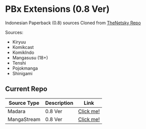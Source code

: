 # PBx Extensions (0.8 Ver)
Indonesian Paperback (0.8) sources
Cloned from [TheNetsky Repo](https://github.com/TheNetsky)

Sources:

- Kiryuu
- Komikcast
- KomikIndo
- Mangasusu (18+)
- Tenshi
- Pojokmanga
- Shinigami

## Current Repo

| Source Type | Description                                   | Link                                                               |
| ----------- | --------------------------------------------- | ------------------------------------------------------------------ |
| Madara      | 0.8 Ver                                       | [Click me!](https://elanerlangga.github.io/pbx-ext/madara)      |
| MangaStream | 0.8 Ver                                       | [Click me!](https://elanerlangga.github.io/pbx-ext/mangastream) |